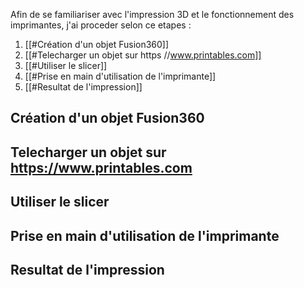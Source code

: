 Afin de se familiariser avec l'impression 3D et le fonctionnement des imprimantes, j'ai proceder selon ce etapes : 
1. [[#Création d'un objet Fusion360]]
2. [[#Telecharger un objet sur https //www.printables.com]]
3. [[#Utiliser le slicer]]
4. [[#Prise en main d'utilisation de l'imprimante]]
5. [[#Resultat de l'impression]]

## Création d'un objet Fusion360

## Telecharger un objet sur https://www.printables.com

## Utiliser le slicer

## Prise en main d'utilisation de l'imprimante

## Resultat de l'impression
